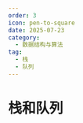 ```yaml
---
order: 3
icon: pen-to-square
date: 2025-07-23
category:
  - 数据结构与算法
tag:
  - 栈
  - 队列
---
```


# 栈和队列



